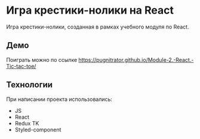 # Игра крестики-нолики на React
Игра крестики-нолики, созданная в рамках учебного модуля по React.

## Демо
Поиграть можно по ссылке https://pugnitrator.github.io/Module-2.-React.-Tic-tac-toe/

## Технологии
При написании проекта использовались:
- JS
- React
- Redux TK
- Styled-component